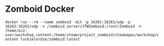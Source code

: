 # Zomboid Docker

`docker run --rm --name zomboid -dit -p 16261:16261/udp -p 16262:16262/udp -v /zomboid_server/JTWZomboid:/root/Zomboid -v /home/ec2-user/workshop_content:/home/steam/project_zomboid/steamapps/workshop/content luckielordie/zomboid:latest`